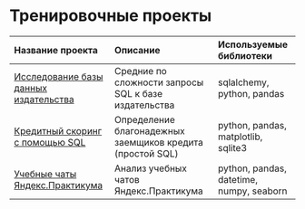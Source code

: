 # Тренировочные проекты
| Название проекта | Описание | Используемые библиотеки | 
| :---------------------- | :---------------------- | :---------------------- |
| [Исследование базы данных издательства](SQL_final) | Средние по сложности запросы SQL к базе издательства | sqlalchemy, python, pandas |
| [Кредитный скоринг с помощью SQL](credit_scoring_SQL) | Определение благонадежных заемщиков кредита (простой SQL) | python, pandas, matplotlib, sqlite3 |
| [Учебные чаты Яндекс.Практикума](chats_analysis) | Анализ учебных чатов Яндекс.Практикума | python, pandas, datetime, numpy, seaborn |